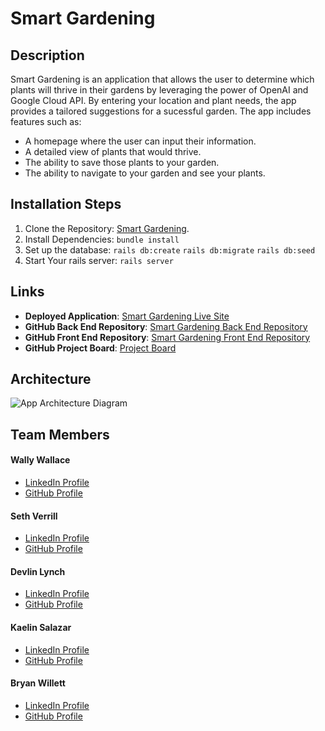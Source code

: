 # Smart Gardening

## Description
Smart Gardening is an application that allows the user to determine which plants will thrive in their gardens by leveraging the power of OpenAI and Google Cloud API. By entering your location and plant needs, the app provides a tailored suggestions for a sucessful garden.  The app includes features such as:
- A homepage where the user can input their information.
- A detailed view of plants that would thrive.
- The ability to save those plants to your garden.
- The ability to navigate to your garden and see your plants.


## Installation Steps
1. Clone the Repository: [Smart Gardening](https://github.com/sethverrill/smart-gardening-be).
2. Install Dependencies:
```bundle install```
3. Set up the database: 
```rails db:create```
```rails db:migrate```
```rails db:seed```
4. Start Your rails server: 
```rails server```


## Links
- **Deployed Application**: [Smart Gardening Live Site](https://smart-gardening-fe.vercel.app/)
- **GitHub Back End Repository**: [Smart Gardening Back End Repository](https://github.com/sethverrill/smart-gardening-be)
- **GitHub Front End Repository**: [Smart Gardening Front End Repository](https://github.com/wally-yawn/smart_gardening_fe)
- **GitHub Project Board**: [Project Board](https://github.com/users/sethverrill/projects/5)

## Architecture
![App Architecture Diagram](./architecture.png)

## Team Members
#### Wally Wallace
- [LinkedIn Profile](https://www.linkedin.com/in/wally--wallace)
- [GitHub Profile](https://github.com/wally-yawn)

#### Seth Verrill
- [LinkedIn Profile](https://www.linkedin.com/in/sethverrill)
- [GitHub Profile](https://github.com/sethverrill)

#### Devlin Lynch
- [LinkedIn Profile](https://www.linkedin.com/in/devlin-lynch)
- [GitHub Profile](https://github.com/devklynch)

#### Kaelin Salazar
- [LinkedIn Profile](https://www.linkedin.com/in/kaelin-salazar)
- [GitHub Profile](https://github.com/kaelinpsalazar)

#### Bryan Willett
- [LinkedIn Profile](https://www.linkedin.com/in/bryan--willett)
- [GitHub Profile](https://github.com/bwillett2003)
